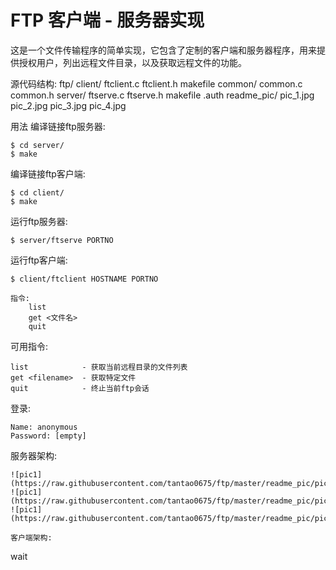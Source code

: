 FTP 客户端 - 服务器实现
===========
这是一个文件传输程序的简单实现，它包含了定制的客户端和服务器程序，用来提供授权用户，列出远程文件目录，以及获取远程文件的功能。

源代码结构:
ftp/
    client/
        ftclient.c
        ftclient.h
        makefile
    common/
        common.c
        common.h
    server/
        ftserve.c
        ftserve.h
        makefile
        .auth
    readme_pic/
        pic_1.jpg
        pic_2.jpg
        pic_3.jpg
        pic_4.jpg


用法
编译链接ftp服务器:
```
$ cd server/
$ make
```

编译链接ftp客户端:
```
$ cd client/
$ make
```

运行ftp服务器:
```
$ server/ftserve PORTNO
```

运行ftp客户端:
```
$ client/ftclient HOSTNAME PORTNO

指令:
    list
    get <文件名>
    quit
```

可用指令:
```
list            - 获取当前远程目录的文件列表
get <filename>  - 获取特定文件
quit            - 终止当前ftp会话
```

登录:
```
Name: anonymous
Password: [empty]
```
服务器架构:
```
![pic1](https://raw.githubusercontent.com/tantao0675/ftp/master/readme_pic/pic_2.jpg)
![pic1](https://raw.githubusercontent.com/tantao0675/ftp/master/readme_pic/pic_3.jpg)
![pic1](https://raw.githubusercontent.com/tantao0675/ftp/master/readme_pic/pic_4.jpg)

客户端架构:
```
wait
